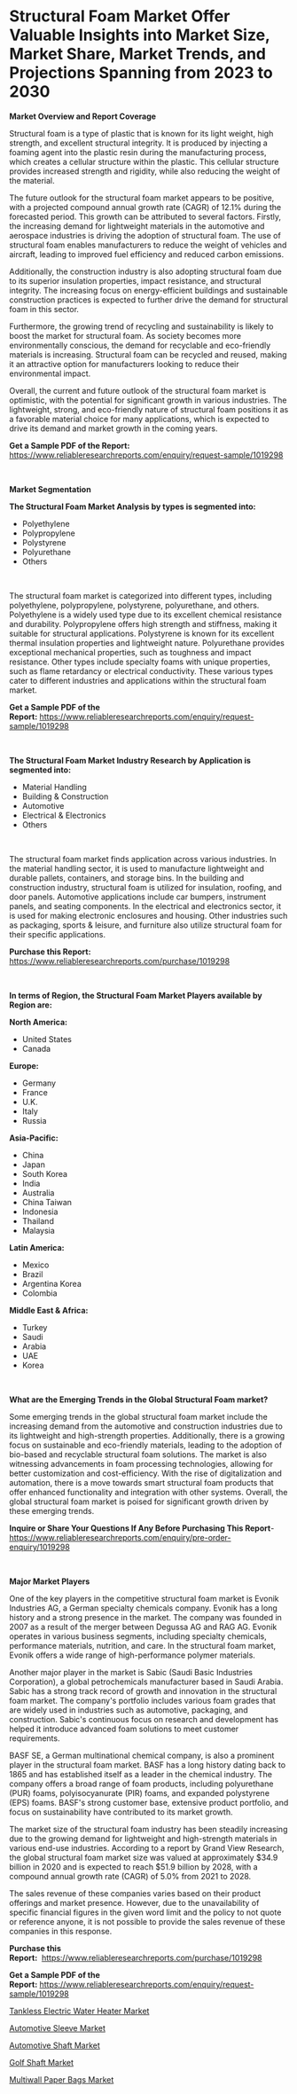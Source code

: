 <p><h1>Structural Foam Market Offer Valuable Insights into Market Size, Market Share, Market Trends, and Projections Spanning from 2023 to 2030</h1></p><p><strong>Market Overview and Report Coverage</strong></p>
<p><p>Structural foam is a type of plastic that is known for its light weight, high strength, and excellent structural integrity. It is produced by injecting a foaming agent into the plastic resin during the manufacturing process, which creates a cellular structure within the plastic. This cellular structure provides increased strength and rigidity, while also reducing the weight of the material.</p><p>The future outlook for the structural foam market appears to be positive, with a projected compound annual growth rate (CAGR) of 12.1% during the forecasted period. This growth can be attributed to several factors. Firstly, the increasing demand for lightweight materials in the automotive and aerospace industries is driving the adoption of structural foam. The use of structural foam enables manufacturers to reduce the weight of vehicles and aircraft, leading to improved fuel efficiency and reduced carbon emissions.</p><p>Additionally, the construction industry is also adopting structural foam due to its superior insulation properties, impact resistance, and structural integrity. The increasing focus on energy-efficient buildings and sustainable construction practices is expected to further drive the demand for structural foam in this sector.</p><p>Furthermore, the growing trend of recycling and sustainability is likely to boost the market for structural foam. As society becomes more environmentally conscious, the demand for recyclable and eco-friendly materials is increasing. Structural foam can be recycled and reused, making it an attractive option for manufacturers looking to reduce their environmental impact.</p><p>Overall, the current and future outlook of the structural foam market is optimistic, with the potential for significant growth in various industries. The lightweight, strong, and eco-friendly nature of structural foam positions it as a favorable material choice for many applications, which is expected to drive its demand and market growth in the coming years.</p></p>
<p><strong>Get a Sample PDF of the Report:</strong> <a href="https://www.reliableresearchreports.com/enquiry/request-sample/1019298">https://www.reliableresearchreports.com/enquiry/request-sample/1019298</a></p>
<p>&nbsp;</p>
<p><strong>Market Segmentation</strong></p>
<p><strong>The Structural Foam Market Analysis by types is segmented into:</strong></p>
<p><ul><li>Polyethylene</li><li>Polypropylene</li><li>Polystyrene</li><li>Polyurethane</li><li>Others</li></ul></p>
<p>&nbsp;</p>
<p><p>The structural foam market is categorized into different types, including polyethylene, polypropylene, polystyrene, polyurethane, and others. Polyethylene is a widely used type due to its excellent chemical resistance and durability. Polypropylene offers high strength and stiffness, making it suitable for structural applications. Polystyrene is known for its excellent thermal insulation properties and lightweight nature. Polyurethane provides exceptional mechanical properties, such as toughness and impact resistance. Other types include specialty foams with unique properties, such as flame retardancy or electrical conductivity. These various types cater to different industries and applications within the structural foam market.</p></p>
<p><strong>Get a Sample PDF of the Report:</strong>&nbsp;<a href="https://www.reliableresearchreports.com/enquiry/request-sample/1019298">https://www.reliableresearchreports.com/enquiry/request-sample/1019298</a></p>
<p>&nbsp;</p>
<p><strong>The Structural Foam Market Industry Research by Application is segmented into:</strong></p>
<p><ul><li>Material Handling</li><li>Building & Construction</li><li>Automotive</li><li>Electrical & Electronics</li><li>Others</li></ul></p>
<p>&nbsp;</p>
<p><p>The structural foam market finds application across various industries. In the material handling sector, it is used to manufacture lightweight and durable pallets, containers, and storage bins. In the building and construction industry, structural foam is utilized for insulation, roofing, and door panels. Automotive applications include car bumpers, instrument panels, and seating components. In the electrical and electronics sector, it is used for making electronic enclosures and housing. Other industries such as packaging, sports & leisure, and furniture also utilize structural foam for their specific applications.</p></p>
<p><strong>Purchase this Report:</strong>&nbsp; <a href="https://www.reliableresearchreports.com/purchase/1019298">https://www.reliableresearchreports.com/purchase/1019298</a></p>
<p>&nbsp;</p>
<p><strong>In terms of Region, the Structural Foam Market Players available by Region are:</strong></p>
<p>
    <p> <strong> North America: </strong>
        <ul>
            <li>United States</li>
            <li>Canada</li>
        </ul>
        </p> 
    <p> <strong> Europe: </strong>
        <ul>
            <li>Germany</li>
            <li>France</li>
            <li>U.K.</li>
            <li>Italy</li>
            <li>Russia</li>
        </ul>
        </p> 
    <p> <strong> Asia-Pacific: </strong>
        <ul>
            <li>China</li>
            <li>Japan</li>
            <li>South Korea</li>
            <li>India</li>
            <li>Australia</li>
            <li>China Taiwan</li>
            <li>Indonesia</li>
            <li>Thailand</li>
            <li>Malaysia</li>
        </ul>
        </p> 
    <p> <strong> Latin America: </strong>
        <ul>
            <li>Mexico</li>
            <li>Brazil</li>
            <li>Argentina Korea</li>
            <li>Colombia</li>
        </ul>
        </p> 
    <p> <strong> Middle East & Africa: </strong>
        <ul>
            <li>Turkey</li>
            <li>Saudi</li>
            <li>Arabia</li>
            <li>UAE</li>
            <li>Korea</li>
        </ul>
    </p>
    </p>
<p>&nbsp;</p>
<p><strong>What are the Emerging Trends in the Global Structural Foam market?</strong></p>
<p><p>Some emerging trends in the global structural foam market include the increasing demand from the automotive and construction industries due to its lightweight and high-strength properties. Additionally, there is a growing focus on sustainable and eco-friendly materials, leading to the adoption of bio-based and recyclable structural foam solutions. The market is also witnessing advancements in foam processing technologies, allowing for better customization and cost-efficiency. With the rise of digitalization and automation, there is a move towards smart structural foam products that offer enhanced functionality and integration with other systems. Overall, the global structural foam market is poised for significant growth driven by these emerging trends.</p></p>
<p><strong>Inquire or Share Your Questions If Any Before Purchasing This Report</strong>- <a href="https://www.reliableresearchreports.com/enquiry/pre-order-enquiry/1019298">https://www.reliableresearchreports.com/enquiry/pre-order-enquiry/1019298</a></p>
<p>&nbsp;</p>
<p><strong>Major Market Players</strong></p>
<p><p>One of the key players in the competitive structural foam market is Evonik Industries AG, a German specialty chemicals company. Evonik has a long history and a strong presence in the market. The company was founded in 2007 as a result of the merger between Degussa AG and RAG AG. Evonik operates in various business segments, including specialty chemicals, performance materials, nutrition, and care. In the structural foam market, Evonik offers a wide range of high-performance polymer materials.</p><p>Another major player in the market is Sabic (Saudi Basic Industries Corporation), a global petrochemicals manufacturer based in Saudi Arabia. Sabic has a strong track record of growth and innovation in the structural foam market. The company's portfolio includes various foam grades that are widely used in industries such as automotive, packaging, and construction. Sabic's continuous focus on research and development has helped it introduce advanced foam solutions to meet customer requirements.</p><p>BASF SE, a German multinational chemical company, is also a prominent player in the structural foam market. BASF has a long history dating back to 1865 and has established itself as a leader in the chemical industry. The company offers a broad range of foam products, including polyurethane (PUR) foams, polyisocyanurate (PIR) foams, and expanded polystyrene (EPS) foams. BASF's strong customer base, extensive product portfolio, and focus on sustainability have contributed to its market growth.</p><p>The market size of the structural foam industry has been steadily increasing due to the growing demand for lightweight and high-strength materials in various end-use industries. According to a report by Grand View Research, the global structural foam market size was valued at approximately $34.9 billion in 2020 and is expected to reach $51.9 billion by 2028, with a compound annual growth rate (CAGR) of 5.0% from 2021 to 2028.</p><p>The sales revenue of these companies varies based on their product offerings and market presence. However, due to the unavailability of specific financial figures in the given word limit and the policy to not quote or reference anyone, it is not possible to provide the sales revenue of these companies in this response.</p></p>
<p><strong>Purchase this Report:</strong>&nbsp;&nbsp;<a href="https://www.reliableresearchreports.com/purchase/1019298">https://www.reliableresearchreports.com/purchase/1019298</a></p>
<p></p>
<p><strong>Get a Sample PDF of the Report:</strong>&nbsp;<a href="https://www.reliableresearchreports.com/enquiry/request-sample/1019298">https://www.reliableresearchreports.com/enquiry/request-sample/1019298</a></p>
<p><p><a href="https://medium.com/@smriti.reportprime/tankless-electric-water-heater-market-insights-into-market-cagr-market-trends-and-growth-db6140f65e56">Tankless Electric Water Heater Market</a></p><p><a href="https://github.com/rahu1502/Market-Research-Report-List-1/blob/main/automotive-sleeve-market.md">Automotive Sleeve Market</a></p><p><a href="https://github.com/rahu1501/Market-Research-Report-List-1/blob/main/automotive-shaft-market.md">Automotive Shaft Market</a></p><p><a href="https://medium.com/@chiragreportprime4/golf-shaft-market-trends-forecast-and-competitive-analysis-to-2030-cf0d1cab7b45">Golf Shaft Market</a></p><p><a href="https://medium.com/@jhonwin654/multiwall-paper-bags-nbsp-market-focuses-on-market-share-size-and-projected-forecast-till-2030-6762d6dcab69">Multiwall Paper Bags Market</a></p></p>